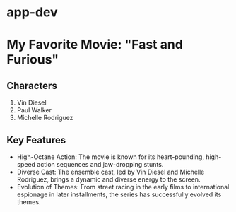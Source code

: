# app-dev
# My Favorite Movie: "Fast and Furious"

## Characters
1. Vin Diesel
2. Paul Walker
3. Michelle Rodriguez

## Key Features
- High-Octane Action: The movie is known for its heart-pounding, high-speed action sequences and jaw-dropping stunts.
- Diverse Cast: The ensemble cast, led by Vin Diesel and Michelle Rodriguez, brings a dynamic and diverse energy to the screen.
- Evolution of Themes: From street racing in the early films to international espionage in later installments, the series has successfully evolved its themes.

  

